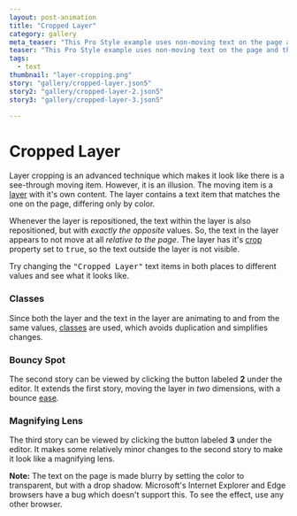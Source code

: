 ```yaml
---
layout: post-animation
title: "Cropped Layer"
category: gallery
meta_teaser: "This Pro Style example uses non-moving text on the page and the same text on a cropped layer. The text on the layer is moved in the opposite direction as the layer, so it appears not to move relative to the other text. This provides an illusion of a see-through dot."
teaser: "This Pro Style example uses non-moving text on the page and the same text on a cropped layer. The text on the layer is moved in the opposite direction as the layer, so it appears not to move relative to the other text. This provides an illusion of a see-through dot."
tags: 
  - text
thumbnail: "layer-cropping.png"
story: "gallery/cropped-layer.json5"
story2: "gallery/cropped-layer-2.json5"
story3: "gallery/cropped-layer-3.json5"

---
```

# Cropped Layer

Layer cropping is an advanced technique which makes it look like there is a see-through moving item.  However, it is an illusion.  The moving item is a [layer](/models/#&middot;-layer-item) with it's own content.  The layer contains a text item that matches the one on the page, differing only by color.

Whenever the layer is repositioned, the text within the layer is also repositioned, but with _exactly the opposite_ values. So, the text in the layer appears to not move at all _relative to the page_. The layer has it's [crop](/properties/#crop) property set to <samp class="boolean">true</samp>, so the text outside the layer is not visible.

Try changing the <samp class="string">"Cropped Layer"</samp> text items in both places to different values and see what it looks like.    


### Classes

Since both the layer and the text in the layer are animating to and from the same values, [classes](/properties/#class) are used, which avoids duplication and simplifies changes.


### Bouncy Spot

The second story can be viewed by clicking the button labeled __2__ under the editor. It extends the first story, moving the layer in _two_ dimensions, with a bounce [ease](/properties/#animation).


### Magnifying Lens

The third story can be viewed by clicking the button labeled __3__ under the editor. It makes some relatively minor changes to the second story to make it look like a magnifying lens.

__Note:__ The text on the page is made blurry by setting the color to transparent, but with a drop shadow.  Microsoft's Internet Explorer and Edge browsers have a bug which doesn't support this.  To see the effect, use any other browser.